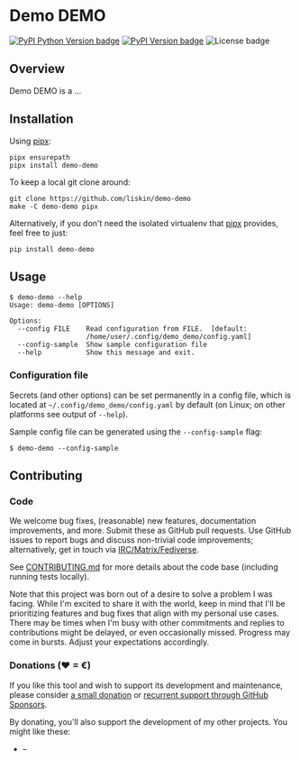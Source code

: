 # Demo DEMO

[![PyPI Python Version badge](https://img.shields.io/pypi/pyversions/demo-demo)](https://pypi.org/project/demo-demo/)
[![PyPI Version badge](https://img.shields.io/pypi/v/demo-demo)](https://pypi.org/project/demo-demo/)
![License badge](https://img.shields.io/github/license/liskin/demo-demo)

## Overview

Demo DEMO is a …

<!-- FIXME: example image -->

## Installation

Using [pipx][]:

```
pipx ensurepath
pipx install demo-demo
```

To keep a local git clone around:

```
git clone https://github.com/liskin/demo-demo
make -C demo-demo pipx
```

Alternatively, if you don't need the isolated virtualenv that [pipx][]
provides, feel free to just:

```
pip install demo-demo
```

[pipx]: https://github.com/pypa/pipx

## Usage

<!-- include tests/readme/help.md -->
    $ demo-demo --help
    Usage: demo-demo [OPTIONS]
    
    Options:
      --config FILE    Read configuration from FILE.  [default:
                       /home/user/.config/demo_demo/config.yaml]
      --config-sample  Show sample configuration file
      --help           Show this message and exit.
<!-- end include tests/readme/help.md -->

<!-- FIXME: example -->

### Configuration file

Secrets (and other options) can be set permanently in a config file,
which is located at `~/.config/demo_demo/config.yaml` by default
(on Linux; on other platforms see output of `--help`).

Sample config file can be generated using the `--config-sample` flag:

<!-- include tests/readme/config-sample.md -->
    $ demo-demo --config-sample
<!-- end include tests/readme/config-sample.md -->

## Contributing

### Code

We welcome bug fixes, (reasonable) new features, documentation improvements,
and more. Submit these as GitHub pull requests. Use GitHub issues to report
bugs and discuss non-trivial code improvements; alternatively, get in touch
via [IRC/Matrix/Fediverse](https://work.lisk.in/contact/).

See [CONTRIBUTING.md](CONTRIBUTING.md) for more details about the code base
(including running tests locally).

Note that this project was born out of a desire to solve a problem I was
facing. While I'm excited to share it with the world, keep in mind that I'll
be prioritizing features and bug fixes that align with my personal use cases.
There may be times when I'm busy with other commitments and replies to
contributions might be delayed, or even occasionally missed. Progress may come
in bursts. Adjust your expectations accordingly.

### Donations (♥ = €)

If you like this tool and wish to support its development and maintenance,
please consider [a small donation](https://www.paypal.me/lisknisi/10EUR) or
[recurrent support through GitHub Sponsors](https://github.com/sponsors/liskin).

By donating, you'll also support the development of my other projects. You
might like these:

* <!-- FIXME: [name](link) --> – <!-- FIXME: description -->
